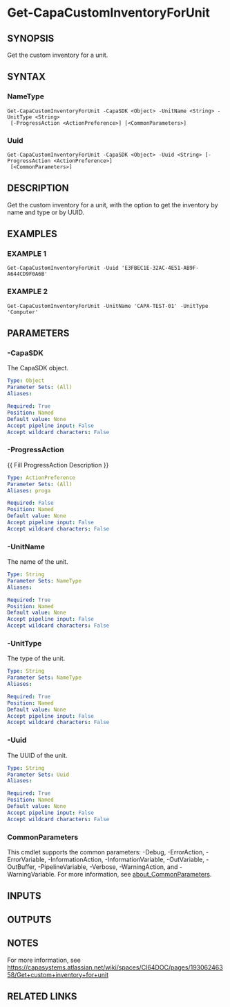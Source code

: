 # Get-CapaCustomInventoryForUnit

## SYNOPSIS
Get the custom inventory for a unit.

## SYNTAX

### NameType
```
Get-CapaCustomInventoryForUnit -CapaSDK <Object> -UnitName <String> -UnitType <String>
 [-ProgressAction <ActionPreference>] [<CommonParameters>]
```

### Uuid
```
Get-CapaCustomInventoryForUnit -CapaSDK <Object> -Uuid <String> [-ProgressAction <ActionPreference>]
 [<CommonParameters>]
```

## DESCRIPTION
Get the custom inventory for a unit, with the option to get the inventory by name and type or by UUID.

## EXAMPLES

### EXAMPLE 1
```
Get-CapaCustomInventoryForUnit -Uuid 'E3FBEC1E-32AC-4E51-AB9F-A644CD9F0A6B'
```

### EXAMPLE 2
```
Get-CapaCustomInventoryForUnit -UnitName 'CAPA-TEST-01' -UnitType 'Computer'
```

## PARAMETERS

### -CapaSDK
The CapaSDK object.

```yaml
Type: Object
Parameter Sets: (All)
Aliases:

Required: True
Position: Named
Default value: None
Accept pipeline input: False
Accept wildcard characters: False
```

### -ProgressAction
{{ Fill ProgressAction Description }}

```yaml
Type: ActionPreference
Parameter Sets: (All)
Aliases: proga

Required: False
Position: Named
Default value: None
Accept pipeline input: False
Accept wildcard characters: False
```

### -UnitName
The name of the unit.

```yaml
Type: String
Parameter Sets: NameType
Aliases:

Required: True
Position: Named
Default value: None
Accept pipeline input: False
Accept wildcard characters: False
```

### -UnitType
The type of the unit.

```yaml
Type: String
Parameter Sets: NameType
Aliases:

Required: True
Position: Named
Default value: None
Accept pipeline input: False
Accept wildcard characters: False
```

### -Uuid
The UUID of the unit.

```yaml
Type: String
Parameter Sets: Uuid
Aliases:

Required: True
Position: Named
Default value: None
Accept pipeline input: False
Accept wildcard characters: False
```

### CommonParameters
This cmdlet supports the common parameters: -Debug, -ErrorAction, -ErrorVariable, -InformationAction, -InformationVariable, -OutVariable, -OutBuffer, -PipelineVariable, -Verbose, -WarningAction, and -WarningVariable. For more information, see [about_CommonParameters](http://go.microsoft.com/fwlink/?LinkID=113216).

## INPUTS

## OUTPUTS

## NOTES
For more information, see https://capasystems.atlassian.net/wiki/spaces/CI64DOC/pages/19306246358/Get+custom+inventory+for+unit

## RELATED LINKS
